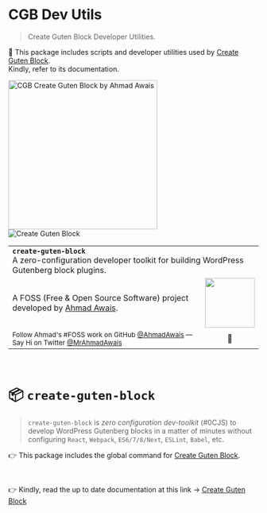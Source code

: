 # CGB Dev Utils

> Create Guten Block Developer Utilities.

🙌 This package includes scripts and developer utilities used by [Create Guten Block](https://github.com/ahmadawais/create-guten-block).<br> Kindly, refer to its documentation.

<img width="300" src="http://on.ahmda.ws/osSb/c" alt="CGB Create Guten Block by Ahmad Awais">

<br>

<img src="http://on.ahmda.ws/orxb/c" alt="Create Guten Block">

<br>

<table width='100%' align="center">
    <tr>
        <td align='left' width='100%' colspan='2'>
            <strong><code>create-guten-block</code></strong><br />
            A zero-configuration developer toolkit for building WordPress Gutenberg block plugins.
        </td>
    </tr>
    <tr>
        <td>
            A FOSS (Free & Open Source Software) project developed by <a href='https://github.com/ahmadawais'>Ahmad Awais</a>.
        </td>
        <td align='center'>
            <a href='https://AhmadAwais.com/'>
                <img src='https://i.imgur.com/Asg4d3k.png' width='100' />
            </a>
        </td>
    </tr>
    <tr><td><sup> Follow Ahmad's #FOSS work on GitHub <a href='https://github.com/ahmadawais'>@AhmadAwais</a> —   Say Hi on Twitter <a href="https://twitter.com/mrahmadawais/">@MrAhmadAwais</a></sup></td><td  align='center'>👋</td></tr>
</table>
<br>

# 📦 `create-guten-block`

>`create-guten-block` is _zero configuration dev-toolkit_ (#0CJS) to develop WordPress Gutenberg blocks in a matter of minutes without configuring `React`, `Webpack`, `ES6/7/8/Next`, `ESLint`, `Babel`, etc.

👉  This package includes the global command for [Create Guten Block](https://github.com/ahmadawais/create-guten-block).

<br>

👉  Kindly, read the up to date documentation at this link → [Create Guten Block](https://github.com/ahmadawais/create-guten-block)

